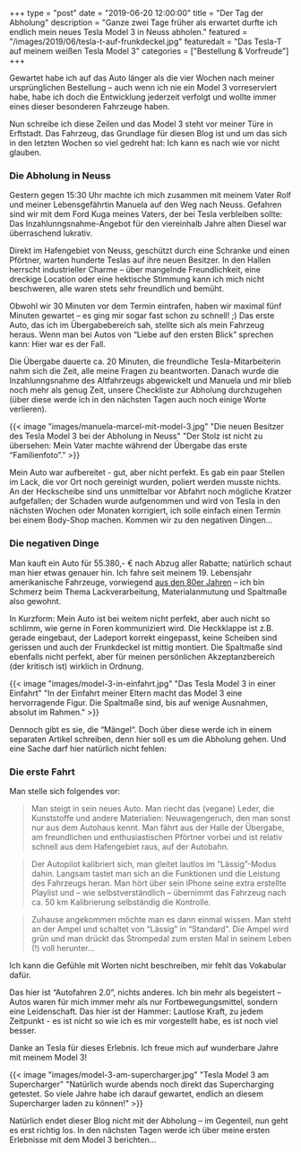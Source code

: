 +++
type = "post"
date = "2019-06-20 12:00:00"
title = "Der Tag der Abholung"
description = "Ganze zwei Tage früher als erwartet durfte ich endlich mein neues Tesla Model 3 in Neuss abholen."
featured = "/images/2019/06/tesla-t-auf-frunkdeckel.jpg"
featuredalt = "Das Tesla-T auf meinem weißen Tesla Model 3"
categories = ["Bestellung & Vorfreude"]
+++

Gewartet habe ich auf das Auto länger als die vier Wochen nach meiner ursprünglichen Bestellung – auch wenn ich nie ein Model 3 vorreserviert habe, habe ich doch die Entwicklung jederzeit verfolgt und wollte immer eines dieser besonderen Fahrzeuge haben.

Nun schreibe ich diese Zeilen und das Model 3 steht vor meiner Türe in Erftstadt. Das Fahrzeug, das Grundlage für diesen Blog ist und um das sich in den letzten Wochen so viel gedreht hat: Ich kann es nach wie vor nicht glauben.

### Die Abholung in Neuss

Gestern gegen 15:30 Uhr machte ich mich zusammen mit meinem Vater Rolf und meiner Lebensgefährtin Manuela auf den Weg nach Neuss. Gefahren sind wir mit dem Ford Kuga meines Vaters, der bei Tesla verbleiben sollte: Das Inzahlunngsnahme-Angebot für den viereinhalb Jahre alten Diesel war überraschend lukrativ.

Direkt im Hafengebiet von Neuss, geschützt durch eine Schranke und einen Pförtner, warten hunderte Teslas auf ihre neuen Besitzer. In den Hallen herrscht industrieller Charme – über mangelnde Freundlichkeit, eine dreckige Location oder eine hektische Stimmung kann ich mich nicht beschweren, alle waren stets sehr freundlich und bemüht.

Obwohl wir 30 Minuten vor dem Termin eintrafen, haben wir maximal fünf Minuten gewartet – es ging mir sogar fast schon zu schnell! ;) Das erste Auto, das ich im Übergabebereich sah, stellte sich als mein Fahrzeug heraus. Wenn man bei Autos von “Liebe auf den ersten Blick” sprechen kann: Hier war es der Fall.

Die Übergabe dauerte ca. 20 Minuten, die freundliche Tesla-Mitarbeiterin nahm sich die Zeit, alle meine Fragen zu beantworten. Danach wurde die Inzahlunngsnahme des Altfahrzeugs abgewickelt und Manuela und mir blieb noch mehr als genug Zeit, unsere Checkliste zur Abholung durchzugehen (über diese werde ich in den nächsten Tagen auch noch einige Worte verlieren).

{{< image "images/manuela-marcel-mit-model-3.jpg" "Die neuen Besitzer des Tesla Model 3 bei der Abholung in Neuss" "Der Stolz ist nicht zu übersehen: Mein Vater machte während der Übergabe das erste “Familienfoto”." >}}

Mein Auto war aufbereitet - gut, aber nicht perfekt. Es gab ein paar Stellen im Lack, die vor Ort noch gereinigt wurden, poliert werden musste nichts. An der Heckscheibe sind uns unmittelbar vor Abfahrt noch mögliche Kratzer aufgefallen; der Schaden wurde aufgenommen und wird von Tesla in den nächsten Wochen oder Monaten korrigiert, ich solle einfach einen Termin bei einem Body-Shop machen. Kommen wir zu den negativen Dingen…

### Die negativen Dinge

Man kauft ein Auto für 55.380,- € nach Abzug aller Rabatte; natürlich schaut man hier etwas genauer hin. Ich fahre seit meinem 19. Lebensjahr amerikanische Fahrzeuge, vorwiegend [aus den 80er Jahren](https://www.myknight.de/) – ich bin Schmerz beim Thema Lackverarbeitung, Materialanmutung und Spaltmaße also gewohnt.

In Kurzform: Mein Auto ist bei weitem nicht perfekt, aber auch nicht so schlimm, wie gerne in Foren kommuniziert wird. Die Heckklappe ist z.B. gerade eingebaut, der Ladeport korrekt eingepasst, keine Scheiben sind gerissen und auch der Frunkdeckel ist mittig montiert. Die Spaltmaße sind ebenfalls nicht perfekt, aber für meinen persönlichen Akzeptanzbereich (der kritisch ist) wirklich in Ordnung.

{{< image "images/model-3-in-einfahrt.jpg" "Das Tesla Model 3 in einer Einfahrt" "In der Einfahrt meiner Eltern macht das Model 3 eine hervorragende Figur. Die Spaltmaße sind, bis auf wenige Ausnahmen, absolut im Rahmen." >}}

Dennoch gibt es sie, die “Mängel“. Doch über diese werde ich in einem separaten Artikel schreiben, denn hier soll es um die Abholung gehen. Und eine Sache darf hier natürlich nicht fehlen:

### Die erste Fahrt

Man stelle sich folgendes vor:

> Man steigt in sein neues Auto. Man riecht das (vegane) Leder, die Kunststoffe und andere Materialien: Neuwagengeruch, den man sonst nur aus dem Autohaus kennt. Man fährt aus der Halle der Übergabe, am freundlichen und en­thu­si­as­tischen Pförtner vorbei und ist relativ schnell aus dem Hafengebiet raus, auf der Autobahn.

> Der Autopilot kalibriert sich, man gleitet lautlos im “Lässig”-Modus dahin. Langsam tastet man sich an die Funktionen und die Leistung des Fahrzeugs heran. Man hört über sein iPhone seine extra erstellte Playlist und – wie selbstverständlich – übernimmt das Fahrzeug nach ca. 50 km Kalibrierung selbständig die Kontrolle.

> Zuhause angekommen möchte man es dann einmal wissen. Man steht an der Ampel und schaltet von “Lässig” in “Standard”. Die Ampel wird grün und man drückt das Strompedal zum ersten Mal in seinem Leben (!) voll herunter…

Ich kann die Gefühle mit Worten nicht beschreiben, mir fehlt das Vokabular dafür.

Das hier ist “Autofahren 2.0”, nichts anderes. Ich bin mehr als begeistert – Autos waren für mich immer mehr als nur Fortbewegungsmittel, sondern eine Leidenschaft. Das hier ist der Hammer: Lautlose Kraft, zu jedem Zeitpunkt - es ist nicht so wie ich es mir vorgestellt habe, es ist noch viel besser.

Danke an Tesla für dieses Erlebnis. Ich freue mich auf wunderbare Jahre mit meinem Model 3!

{{< image "images/model-3-am-supercharger.jpg" "Tesla Model 3 am Supercharger" "Natürlich wurde abends noch direkt das Supercharging getestet. So viele Jahre habe ich darauf gewartet, endlich an diesem Supercharger laden zu können!" >}}

Natürlich endet dieser Blog nicht mit der Abholung – im Gegenteil, nun geht es erst richtig los. In den nächsten Tagen werde ich über meine ersten Erlebnisse mit dem Model 3 berichten…
